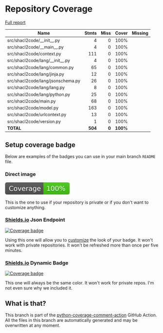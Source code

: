 # Repository Coverage

[Full report](https://htmlpreview.github.io/?https://github.com/JPEWdev/shacl2code/blob/python-coverage-comment-action-data/htmlcov/index.html)

| Name                                |    Stmts |     Miss |    Cover |   Missing |
|------------------------------------ | -------: | -------: | -------: | --------: |
| src/shacl2code/\_\_init\_\_.py      |        4 |        0 |     100% |           |
| src/shacl2code/\_\_main\_\_.py      |        4 |        0 |     100% |           |
| src/shacl2code/context.py           |      111 |        0 |     100% |           |
| src/shacl2code/lang/\_\_init\_\_.py |        4 |        0 |     100% |           |
| src/shacl2code/lang/common.py       |       65 |        0 |     100% |           |
| src/shacl2code/lang/jinja.py        |       12 |        0 |     100% |           |
| src/shacl2code/lang/jsonschema.py   |       26 |        0 |     100% |           |
| src/shacl2code/lang/lang.py         |        8 |        0 |     100% |           |
| src/shacl2code/lang/python.py       |       25 |        0 |     100% |           |
| src/shacl2code/main.py              |       68 |        0 |     100% |           |
| src/shacl2code/model.py             |      163 |        0 |     100% |           |
| src/shacl2code/urlcontext.py        |       13 |        0 |     100% |           |
| src/shacl2code/version.py           |        1 |        0 |     100% |           |
|                           **TOTAL** |  **504** |    **0** | **100%** |           |


## Setup coverage badge

Below are examples of the badges you can use in your main branch `README` file.

### Direct image

[![Coverage badge](https://raw.githubusercontent.com/JPEWdev/shacl2code/python-coverage-comment-action-data/badge.svg)](https://htmlpreview.github.io/?https://github.com/JPEWdev/shacl2code/blob/python-coverage-comment-action-data/htmlcov/index.html)

This is the one to use if your repository is private or if you don't want to customize anything.

### [Shields.io](https://shields.io) Json Endpoint

[![Coverage badge](https://img.shields.io/endpoint?url=https://raw.githubusercontent.com/JPEWdev/shacl2code/python-coverage-comment-action-data/endpoint.json)](https://htmlpreview.github.io/?https://github.com/JPEWdev/shacl2code/blob/python-coverage-comment-action-data/htmlcov/index.html)

Using this one will allow you to [customize](https://shields.io/endpoint) the look of your badge.
It won't work with private repositories. It won't be refreshed more than once per five minutes.

### [Shields.io](https://shields.io) Dynamic Badge

[![Coverage badge](https://img.shields.io/badge/dynamic/json?color=brightgreen&label=coverage&query=%24.message&url=https%3A%2F%2Fraw.githubusercontent.com%2FJPEWdev%2Fshacl2code%2Fpython-coverage-comment-action-data%2Fendpoint.json)](https://htmlpreview.github.io/?https://github.com/JPEWdev/shacl2code/blob/python-coverage-comment-action-data/htmlcov/index.html)

This one will always be the same color. It won't work for private repos. I'm not even sure why we included it.

## What is that?

This branch is part of the
[python-coverage-comment-action](https://github.com/marketplace/actions/python-coverage-comment)
GitHub Action. All the files in this branch are automatically generated and may be
overwritten at any moment.